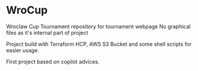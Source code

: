 # WroCup
Wroclaw Cup Tournament repository for tournament webpage
No graphical files as it's internal part of project

Project build with Terraform HCP, AWS S3 Bucket and some shell scripts for easier usage.

First project based on copilot advices.

